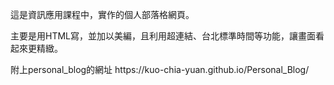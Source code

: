 <p>這是資訊應用課程中，實作的個人部落格網頁。<p>
<p>主要是用HTML寫，並加以美編，且利用超連結、台北標準時間等功能，讓畫面看起來更精緻。<p>
<p>附上personal_blog的網址 https://kuo-chia-yuan.github.io/Personal_Blog/<p>
